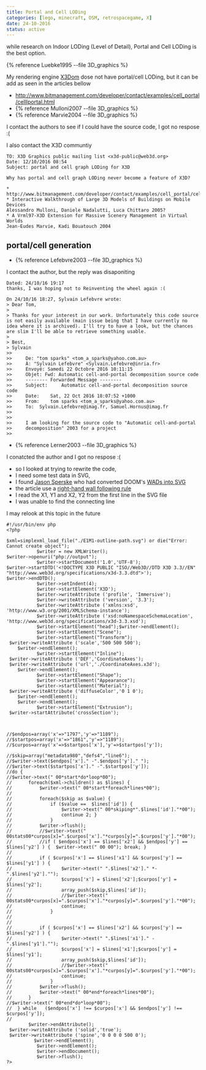 ```yaml
---
title: Portal and Cell LODing
categories: [lego, minecraft, OSM, retrospacegame, X]
date: 24-10-2016 
status: active
---
```

while research on Indoor LODing (Level of Detail), Portal and Cell LODing is the best option.

{% reference Luebke1995 --file 3D_graphics %}

My rendering engine [X3Dom](http://www.x3dom.org/) dose not have portal/cell LODing, but it can be add as seen in the articles bellow 

* <http://www.bitmanagement.com/developer/contact/examples/cell_portal/celllportal.html>
* {% reference Mulloni2007 --file 3D_graphics %}
* {% reference Marvie2004 --file 3D_graphics %}

I contact the authors to see if I could have the source code, I got no respose :(

I also contact the X3D communtiy
~~~~~~~
TO: X3D Graphics public mailing list <x3d-public@web3d.org>
Date: 12/10/2016 08:54
Subject: portal and cell graph LODing for X3D

Why has portal and cell graph LODing never become a feature of X3D?

* http://www.bitmanagement.com/developer/contact/examples/cell_portal/celllportal.html
* Interactive Walkthrough of Large 3D Models of Buildings on Mobile Devices
Alessandro Mulloni, Daniele Nadalutti, Luca Chittaro 2005?
* A Vrml97-X3D Extension for Massive Scenery Management in Virtual Worlds
Jean-Eudes Marvie, Kadi Bouatouch 2004
~~~~~~~

## portal/cell generation ##

* {% reference Lefebvre2003 --file 3D_graphics %}

I contact the author, but the reply was disaponiting 

~~~~~~~
Dated: 24/10/16 19:17
thanks, I was hoping not to Reinventing the wheel again :(

On 24/10/16 18:27, Sylvain Lefebvre wrote:
> Dear Tom,
>
> Thanks for your interest in our work. Unfortunately this code source is not easily available (main issue being that I have currently no idea where it is archived). I'll try to have a look, but the chances are slim I'll be able to retrieve something usable.
>
> Best,
> Sylvain
>>
>>     De: "tom sparks" <tom_a_sparks@yahoo.com.au>
>>     À: "Sylvain Lefebvre" <Sylvain.Lefebvre@inria.fr>
>>     Envoyé: Samedi 22 Octobre 2016 10:11:15
>>     Objet: Fwd: Automatic cell-and-portal decomposition source code
>>     -------- Forwarded Message --------
>>     Subject: 	Automatic cell-and-portal decomposition source code
>>     Date: 	Sat, 22 Oct 2016 18:07:52 +1000
>>     From: 	tom sparks <tom_a_sparks@yahoo.com.au>
>>     To: 	Sylvain.Lefebvre@imag.fr, Samuel.Hornus@imag.fr
>>
>>
>>     I am looking for the source code to "Automatic cell-and-portal 
>>     decomposition" 2003 for a project
>>
~~~~~~~


* {% reference Lerner2003 --file 3D_graphics %}


I conatcted the author and I got no respose :(

* so I looked at trying to rewrite the code,
* I need some test data in SVG,
* I found [Jason Sperske](http://jason.sperske.com/) who had converted DOOM's [WADs into SVG](http://jason.sperske.com/wad/)
* the article use a [right-hand wall following rule](https://en.wikipedia.org/wiki/Maze_solving_algorithm#Wall_follower)
* I read the X1, Y1 and X2, Y2 from the first line in the SVG file 
* I was unable to find the connecting line

I may relook at this topic in the future

~~~~~~~
#!/usr/bin/env php
<?php

$xml=simplexml_load_file("./E1M1-outline-path.svg") or die("Error: Cannot create object");
           $writer = new XMLWriter();
$writer->openuri("php://output");
           $writer->startDocument('1.0','UTF-8');   
$writer->startDTD('<!DOCTYPE X3D PUBLIC "ISO//Web3D//DTD X3D 3.3//EN" "http://www.web3d.org/specifications/x3d-3.3.dtd">'); 
$writer->endDTD(); 
           $writer->setIndent(4);   
           $writer->startElement('X3D'); 
           $writer->writeAttribute ('profile', 'Immersive');
           $writer->writeAttribute ('version', '3.3'); 
           $writer->writeAttribute ('xmlns:xsd', 'http://www.w3.org/2001/XMLSchema-instance'); 
           $writer->writeAttribute ('xsd:noNamespaceSchemaLocation', 'http://www.web3d.org/specifications/x3d-3.3.xsd'); 
           $writer->startElement("head");$writer->endElement();
           $writer->startElement("Scene"); 
           $writer->startElement("Transform");
 $writer->writeAttribute ('scale','500 500 500');
    $writer->endElement();
           $writer->startElement("Inline");
 $writer->writeAttribute ('DEF','CoordinateAxes');
 $writer->writeAttribute ('url','./CoordinateAxes.x3d');
    $writer->endElement();
           $writer->startElement("Shape");
           $writer->startElement("Appearance");
           $writer->startElement("Material");
 $writer->writeAttribute ('diffuseColor','0 1 0');
    $writer->endElement();
    $writer->endElement();
           $writer->startElement("Extrusion");
 $writer->startAttribute('crossSection'); 



//$endpos=array('x'=>"1797",'y'=>"1189");
//$startpos=array('x'=>"1861",'y'=>"1189");
//$curpos=array('x'=>$startpos['x'],'y'=>$startpos['y']);

//$skip=array("metadata980","defs4","line6");
//$writer->text($endpos['x']." -".$endpos['y']." ");
//$writer->text($startpos['x']." -".$startpos['y']);
//do {
//$writer->text(" 00*start*do*loop*00");
//		foreach($xml->children() as $lines) {
//			$writer->text(" 00*start*foreach*lines*00");
//
//			foreach($skip as $value) {
//				if ($value ==  $lines['id']) {
//					$writer->text(" 00*skiping*".$lines['id']."*00");
//					continue 2; }
//				}
//			$writer->flush(); 
//			//$writer->text(" 00stats00*curpos[x]=".$curpos['x']."*curpos[y]=".$curpos['y']."*00");
//			//if ( $endpos['x'] == $lines['x2'] && $endpos['y'] == $lines['y2'] ) {  $writer->text(" 00 00"); break; }
//
//			if ( $curpos['x'] == $lines['x1'] && $curpos['y'] == $lines['y1'] ) {
//					$writer->text(" ".$lines['x2']." *-".$lines['y2']."");
//					$curpos['x'] = $lines['x2'];$curpos['y'] = $lines['y2'];
//					array_push($skip,$lines['id']);
//					//$writer->text(" 00stats00*curpos[x]=".$curpos['x']."*curpos[y]=".$curpos['y']."*00");
//					continue;
//				}
//
//
//			if ( $curpos['x'] == $lines['x2'] && $curpos['y'] == $lines['y2'] ) {
//					$writer->text(" ".$lines['x1']." -".$lines['y1']."");
//					$curpos['x'] = $lines['x1'];$curpos['y'] = $lines['y1'];
//					array_push($skip,$lines['id']);
//					//$writer->text(" 00stats00*curpos[x]=".$curpos['x']."*curpos[y]=".$curpos['y']."*00");
//					continue;
//				}
//			$writer->flush(); 
//			$writer->text(" 00*end*foreach*lines*00");
//		}
//$writer->text(" 00*end*do*loop*00");
//	} while   ($endpos['x'] !== $curpos['x'] && $endpos['y'] !== $curpos['y']);
// 
        $writer->endAttribute();
 $writer->writeAttribute ('solid','true');
 $writer->writeAttribute ('spine','0 0 0 0 500 0');
          $writer->endElement();     
           $writer->endElement();   
           $writer->endDocument();   
           $writer->flush(); 
?>
~~~~~~~
